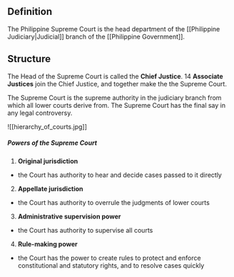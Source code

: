 ## Definition
The Philippine Supreme Court is the head department of the [[Philippine Judiciary|Judicial]] branch of the [[Philippine Government]].

## Structure
The Head of the Supreme Court is called the **Chief Justice**. 14 **Associate Justices** join the Chief Justice, and together make the the Supreme Court.

The Supreme Court is the supreme authority in the judiciary branch from which all lower courts derive from. The Supreme Court has the final say in any legal controversy.

![[hierarchy_of_courts.jpg]]

##### Powers of the Supreme Court
1. **Original jurisdiction**
- the Court has authority to hear and decide cases passed to it directly
2. **Appellate jurisdiction**
- the Court has authority to overrule the judgments of lower courts
3. **Administrative supervision power**
- the Court has authority to supervise all courts
4. **Rule-making power**
- the Court has the power to create rules to protect and enforce constitutional and statutory rights, and to resolve cases quickly